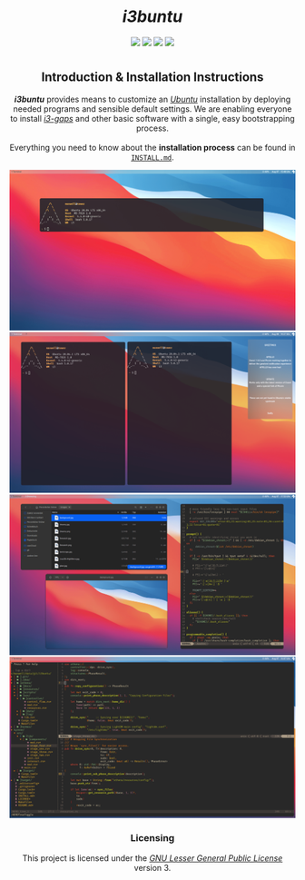 <h1 align="center" >
  <i>i3buntu</i>
</h1>

<p align="center">
    <img src="https://img.shields.io/badge/version-v3.2.0-1A1D23?&style=for-the-badge">
    <img src="https://img.shields.io/badge/stability-stable-FBB444?&style=for-the-badge">
    <img src="https://img.shields.io/badge/library-v0.3.0-282D39?&style=for-the-badge">
    <img src="https://img.shields.io/badge/application-v0.4.2-5E6A82?&style=for-the-badge">
</p>

#

<h2 align="center" >
  Introduction & Installation Instructions
</h2>

<p align="center">
  <b><i>i3buntu</i></b>  provides means to customize an <a href="https://ubuntu.com/"><i>Ubuntu</i></a> installation by deploying needed programs and sensible default settings. We are enabling everyone to install <a href="https://github.com/Airblader/i3"><i>i3-gaps</i></a> and other basic software with a single, easy bootstrapping process.<br/><br/>
  Everything you need to know about the <b>installation process</b> can be found in <a href="INSTALL.md"><code>INSTALL.md</code></a>.
</p>

![Desktop Theme](library/docs/desktop_shell.png)
![Notifications](library/docs/notifications.png)
![Collage 1](library/docs/collage_1.png)
![NeoVim](library/docs/neovim.png)

<h3 align="center" >
  Licensing
</h3>

<p align="center">
  This project is licensed under the <a href="./LICENSE"><i>GNU Lesser General Public License</i></a> version 3.
</p>
